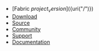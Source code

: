 
* [Fabric ${project_version}](${uri("/")})
* [Download](${uri("/download.html")})
* [Source](${uri("/source.html")})
* [Community](${uri("/community.html")})
* [Support](${uri("/support.html")})
* [Documentation](${uri("/documentation/index.html")})

